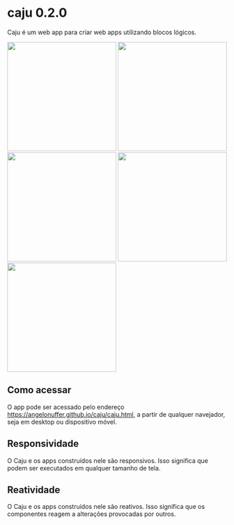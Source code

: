 # caju 0.2.0

Caju é um web app para criar web apps utilizando blocos lógicos.

<span><img src="https://gateway.pinata.cloud/ipfs/Qmci7gs7DNaH9nyBnZoEMLgFuU8X86ZAhn8ta8P9cQ2g7N/Screenshot_2021-08-29-15-26-06-677_com.android.chrome.jpg" width="250"></span>
<span><img src="https://gateway.pinata.cloud/ipfs/Qmci7gs7DNaH9nyBnZoEMLgFuU8X86ZAhn8ta8P9cQ2g7N/Screenshot_2021-08-29-15-26-16-415_com.android.chrome.jpg" width="250"></span>
<span><img src="https://gateway.pinata.cloud/ipfs/Qmci7gs7DNaH9nyBnZoEMLgFuU8X86ZAhn8ta8P9cQ2g7N/Screenshot_2021-08-29-15-26-22-683_com.android.chrome.jpg" width="250"></span>
<span><img src="https://gateway.pinata.cloud/ipfs/Qmci7gs7DNaH9nyBnZoEMLgFuU8X86ZAhn8ta8P9cQ2g7N/Screenshot_2021-08-29-15-26-29-646_com.android.chrome.jpg" width="250"></span>
<span><img src="https://gateway.pinata.cloud/ipfs/Qmci7gs7DNaH9nyBnZoEMLgFuU8X86ZAhn8ta8P9cQ2g7N/Screenshot_2021-08-29-15-26-39-188_com.android.chrome.jpg" width="250"></span>

## Como acessar

O app pode ser acessado pelo endereço <https://angelonuffer.github.io/caju/caju.html>, a partir de qualquer navejador, seja em desktop ou dispositivo móvel.

## Responsividade

O Caju e os apps construídos nele são responsivos. Isso significa que podem ser executados em qualquer tamanho de tela.

## Reatividade

O Caju e os apps construídos nele são reativos. Isso significa que os componentes reagem a alterações provocadas por outros.
